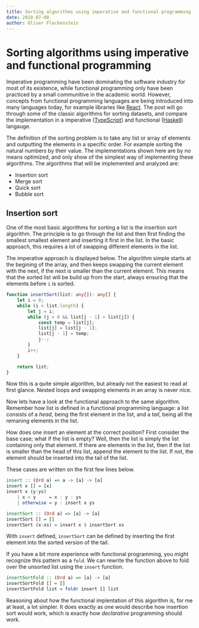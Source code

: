 ```yaml
---
title: Sorting algorithms using imperative and functional programming
date: 2018-07-08
author: Oliver Fleckenstein
---
```

# Sorting algorithms using imperative and functional programming

Imperative programming have been dominating the software industry for most of its existence, while functional programming only have been practiced by a small communitive in the academic world.
However, concepts from functional programming languages are being introduced into many languages today, for example libraries like [React](https://www.reactjs.org).
The post will go through some of the classic algorithms for sorting datasets, and compare the implementation in a imperative ([TypeScript](https://www.typescriptlang.org/)) and functional ([Haskell](https://www.haskell.org/)) langauge.

The definition of the sorting problem is to take any list or array of elements and outputting the elements in a specific order.
For example sorting the natural numbers by their value.
The implementations shown here are by no means optimized, and only show of the simplest way of implementing these algorithms.
The algorithms that will be implemented and analyzed are:

- Insertion sort
- Merge sort
- Quick sort
- Bubble sort

## Insertion sort

One of the most basic algorithms for sorting a list is the insertion sort algorithm.
The principle is to go through the list and then first finding the smallest smallest element and inserting it first in the list.
In the basic approach, this requires a lot of swapping different elements in the list.

The imperative approach is displayed below.
The algorithm simple starts at the begining of the array, and then keeps swapping the current element with the next, if the next is smaller than the current element.
This means that the sorted list will be build up from the start, always ensuring that the elements before `i` is sorted.

```TypeScript
function insertSort(list: any[]): any[] {
    let i = 0;
    while (i < list.length) {
        let j = i;
        while (j > 0 && list[j - 1] > list[j]) {
            const temp = list[j];
            list[j] = list[j - 1];
            list[j - 1] = temp;
            j--;
        }
        i++;
    }

    return list;
}
```

Now this is a quite simple algorithm, but already not the easiest to read at first glance.
Nested loops and swapping elements in an array is never nice.

Now lets have a look at the functional approach to the same algorithm.
Remember how list is defined in a functional programming language: a list consists of a *head*, being the first element in the list, and a *tail*, being all the remaning elements in the list.

How does one insert an element at the correct position?
First consider the base case; what if the list is empty?
Well, then the list is simply the list containing only that element.
If there are elements in the list, then if the list is smaller than the head of this list, append the element to the list.
If not, the element should be inserted into the tail of the list.

These cases are written on the first few lines below.

```Haskell
insert :: (Ord a) => a -> [a] -> [a]
insert x [] = [x]
insert x (y:ys)
    | x < y     = x : y : ys
    | otherwise = y : insert x ys

insertSort :: (Ord a) => [a] -> [a]
insertSort [] = []
insertSort (x:xs) = insert x $ insertSort xs
```

With `insert` defined, `insertSort` can be defined by inserting the first element into the sorted version of the tail.

If you have a bit more experience with functional programming, you might recognize this pattern as a `fold`.
We can rewrite the function above to fold over the unsorted list using the `insert` function.

```Haskell
insertSortFold :: (Ord a) => [a] -> [a]
insertSortFold [] = []
insertSortFold list = foldr insert [] list
```

Reasoning about how the functional implentation of this algorithm is, for me at least, a lot simpler.
It does exactly as one would describe how insertion sort would work, which is exactly how *declarative* programming should work.
